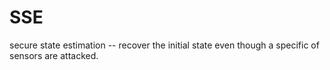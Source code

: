 # SSE
secure state estimation -- recover the initial state even though a specific of sensors are attacked.
